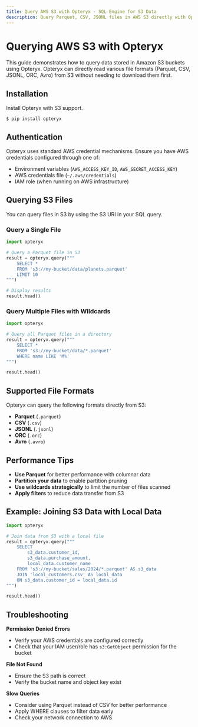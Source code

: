 ```yaml
---
title: Query AWS S3 with Opteryx - SQL Engine for S3 Data
description: Query Parquet, CSV, JSONL files in AWS S3 directly with Opteryx SQL engine. No ETL required - run federated queries across S3 and other data sources.
---
```


# Querying AWS S3 with Opteryx

This guide demonstrates how to query data stored in Amazon S3 buckets using Opteryx. Opteryx can directly read various file formats (Parquet, CSV, JSONL, ORC, Avro) from S3 without needing to download them first.

## Installation

Install Opteryx with S3 support.

~~~console
$ pip install opteryx
~~~

## Authentication

Opteryx uses standard AWS credential mechanisms. Ensure you have AWS credentials configured through one of:

- Environment variables (`AWS_ACCESS_KEY_ID`, `AWS_SECRET_ACCESS_KEY`)
- AWS credentials file (`~/.aws/credentials`)
- IAM role (when running on AWS infrastructure)

## Querying S3 Files

You can query files in S3 by using the S3 URI in your SQL query.

### Query a Single File

~~~python
import opteryx

# Query a Parquet file in S3
result = opteryx.query("""
    SELECT * 
    FROM 's3://my-bucket/data/planets.parquet'
    LIMIT 10
""")

# Display results
result.head()
~~~

### Query Multiple Files with Wildcards

~~~python
import opteryx

# Query all Parquet files in a directory
result = opteryx.query("""
    SELECT * 
    FROM 's3://my-bucket/data/*.parquet'
    WHERE name LIKE 'M%'
""")

result.head()
~~~

## Supported File Formats

Opteryx can query the following formats directly from S3:

- **Parquet** (`.parquet`)
- **CSV** (`.csv`)
- **JSONL** (`.jsonl`)
- **ORC** (`.orc`)
- **Avro** (`.avro`)

## Performance Tips

- **Use Parquet** for better performance with columnar data
- **Partition your data** to enable partition pruning
- **Use wildcards strategically** to limit the number of files scanned
- **Apply filters** to reduce data transfer from S3

## Example: Joining S3 Data with Local Data

~~~python
import opteryx

# Join data from S3 with a local file
result = opteryx.query("""
    SELECT 
        s3_data.customer_id,
        s3_data.purchase_amount,
        local_data.customer_name
    FROM 's3://my-bucket/sales/2024/*.parquet' AS s3_data
    JOIN 'local_customers.csv' AS local_data
    ON s3_data.customer_id = local_data.id
""")

result.head()
~~~

## Troubleshooting

**Permission Denied Errors**
- Verify your AWS credentials are configured correctly
- Check that your IAM user/role has `s3:GetObject` permission for the bucket

**File Not Found**
- Ensure the S3 path is correct
- Verify the bucket name and object key exist

**Slow Queries**
- Consider using Parquet instead of CSV for better performance
- Apply WHERE clauses to filter data early
- Check your network connection to AWS
